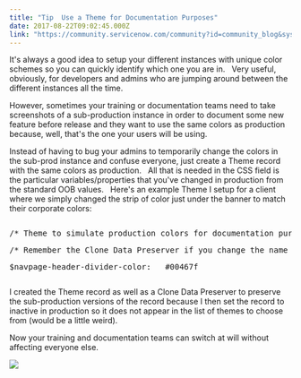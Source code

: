 ```yaml
---
title: "Tip  Use a Theme for Documentation Purposes"
date: 2017-08-22T09:02:45.000Z
link: "https://community.servicenow.com/community?id=community_blog&sys_id=86dde6e9dbd0dbc01dcaf3231f961973"
---
```

<p>It's always a good idea to setup your different instances with unique color schemes so you can quickly identify which one you are in.   Very useful, obviously, for developers and admins who are jumping around between the different instances all the time.</p><p></p><p>However, sometimes your training or documentation teams need to take screenshots of a sub-production instance in order to document some new feature before release and they want to use the same colors as production because, well, that's the one your users will be using.</p><p></p><p>Instead of having to bug your admins to temporarily change the colors in the sub-prod instance and confuse everyone, just create a Theme record with the same colors as production.   All that is needed in the CSS field is the particular variables/properties that you've changed in production from the standard OOB values.   Here's an example Theme I setup for a client where we simply changed the strip of color just under the banner to match their corporate colors:</p><p></p><pre __default_attr="plain" __jive_macro_name="code" class="jive_macro_code jive_text_macro _jivemacro_uid_15033737071453637" data-renderedposition="218_8_1192_64" jivemacro_uid="_15033737071453637" modifiedtitle="true"><p>/* Theme to simulate production colors for documentation purposes */</p><p>/* Remember the Clone Data Preserver if you change the name of the Theme */</p><p></p><p>$navpage-header-divider-color:   #00467f</p></pre><p></p><p>I created the Theme record as well as a Clone Data Preserver to preserve the sub-production versions of the record because I then set the record to inactive in production so it does not appear in the list of themes to choose from (would be a little weird).</p><p></p><p>Now your training and documentation teams can switch at will without affecting everyone else.</p><p></p><p><img  class="image-1 jive-image" src="da35858adb141b04ed6af3231f96190c.iix" style="max-width: 1200px; max-height: 900px;"/></p>